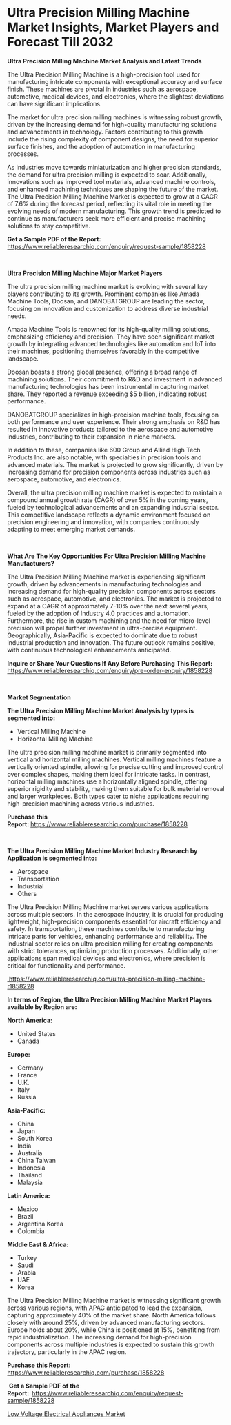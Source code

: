 <p><h1>Ultra Precision Milling Machine Market Insights, Market Players and Forecast Till 2032</h1></p><p><strong>Ultra Precision Milling Machine Market Analysis and Latest Trends</strong></p>
<p><p>The Ultra Precision Milling Machine is a high-precision tool used for manufacturing intricate components with exceptional accuracy and surface finish. These machines are pivotal in industries such as aerospace, automotive, medical devices, and electronics, where the slightest deviations can have significant implications. </p><p>The market for ultra precision milling machines is witnessing robust growth, driven by the increasing demand for high-quality manufacturing solutions and advancements in technology. Factors contributing to this growth include the rising complexity of component designs, the need for superior surface finishes, and the adoption of automation in manufacturing processes. </p><p>As industries move towards miniaturization and higher precision standards, the demand for ultra precision milling is expected to soar. Additionally, innovations such as improved tool materials, advanced machine controls, and enhanced machining techniques are shaping the future of the market. The Ultra Precision Milling Machine Market is expected to grow at a CAGR of 7.6% during the forecast period, reflecting its vital role in meeting the evolving needs of modern manufacturing. This growth trend is predicted to continue as manufacturers seek more efficient and precise machining solutions to stay competitive.</p></p>
<p><strong>Get a Sample PDF of the Report:&nbsp;</strong> <a href="https://www.reliableresearchiq.com/enquiry/request-sample/1858228?utm_campaign=3381&utm_medium=2&utm_source=Github&utm_content=ia&utm_term=11042025&utm_id=ultra-precision-milling-machine">https://www.reliableresearchiq.com/enquiry/request-sample/1858228</a></p>
<p>&nbsp;</p>
<p><strong>Ultra Precision Milling Machine Major Market Players</strong></p>
<p><p>The ultra precision milling machine market is evolving with several key players contributing to its growth. Prominent companies like Amada Machine Tools, Doosan, and DANOBATGROUP are leading the sector, focusing on innovation and customization to address diverse industrial needs. </p><p>Amada Machine Tools is renowned for its high-quality milling solutions, emphasizing efficiency and precision. They have seen significant market growth by integrating advanced technologies like automation and IoT into their machines, positioning themselves favorably in the competitive landscape.</p><p>Doosan boasts a strong global presence, offering a broad range of machining solutions. Their commitment to R&D and investment in advanced manufacturing technologies has been instrumental in capturing market share. They reported a revenue exceeding $5 billion, indicating robust performance.</p><p>DANOBATGROUP specializes in high-precision machine tools, focusing on both performance and user experience. Their strong emphasis on R&D has resulted in innovative products tailored to the aerospace and automotive industries, contributing to their expansion in niche markets.</p><p>In addition to these, companies like 600 Group and Allied High Tech Products Inc. are also notable, with specialties in precision tools and advanced materials. The market is projected to grow significantly, driven by increasing demand for precision components across industries such as aerospace, automotive, and electronics.</p><p>Overall, the ultra precision milling machine market is expected to maintain a compound annual growth rate (CAGR) of over 5% in the coming years, fueled by technological advancements and an expanding industrial sector. This competitive landscape reflects a dynamic environment focused on precision engineering and innovation, with companies continuously adapting to meet emerging market demands.</p></p>
<p>&nbsp;</p>
<p><strong>What Are The Key Opportunities For Ultra Precision Milling Machine Manufacturers?</strong></p>
<p><p>The Ultra Precision Milling Machine market is experiencing significant growth, driven by advancements in manufacturing technologies and increasing demand for high-quality precision components across sectors such as aerospace, automotive, and electronics. The market is projected to expand at a CAGR of approximately 7-10% over the next several years, fueled by the adoption of Industry 4.0 practices and automation. Furthermore, the rise in custom machining and the need for micro-level precision will propel further investment in ultra-precise equipment. Geographically, Asia-Pacific is expected to dominate due to robust industrial production and innovation. The future outlook remains positive, with continuous technological enhancements anticipated.</p></p>
<p><strong>Inquire or Share Your Questions If Any Before Purchasing This Report:</strong> <a href="https://www.reliableresearchiq.com/enquiry/pre-order-enquiry/1858228?utm_campaign=3381&utm_medium=2&utm_source=Github&utm_content=ia&utm_term=11042025&utm_id=ultra-precision-milling-machine">https://www.reliableresearchiq.com/enquiry/pre-order-enquiry/1858228</a></p>
<p>&nbsp;</p>
<p><strong>Market Segmentation</strong></p>
<p><strong>The Ultra Precision Milling Machine Market Analysis by types is segmented into:</strong></p>
<p><ul><li>Vertical Milling Machine</li><li>Horizontal Milling Machine</li></ul></p>
<p><p>The ultra precision milling machine market is primarily segmented into vertical and horizontal milling machines. Vertical milling machines feature a vertically oriented spindle, allowing for precise cutting and improved control over complex shapes, making them ideal for intricate tasks. In contrast, horizontal milling machines use a horizontally aligned spindle, offering superior rigidity and stability, making them suitable for bulk material removal and larger workpieces. Both types cater to niche applications requiring high-precision machining across various industries.</p></p>
<p><strong>Purchase this Report:&nbsp;</strong><a href="https://www.reliableresearchiq.com/purchase/1858228?utm_campaign=3381&utm_medium=2&utm_source=Github&utm_content=ia&utm_term=11042025&utm_id=ultra-precision-milling-machine">https://www.reliableresearchiq.com/purchase/1858228</a></p>
<p>&nbsp;</p>
<p><strong>The Ultra Precision Milling Machine Market Industry Research by Application is segmented into:</strong></p>
<p><ul><li>Aerospace</li><li>Transportation</li><li>Industrial</li><li>Others</li></ul></p>
<p><p>The Ultra Precision Milling Machine market serves various applications across multiple sectors. In the aerospace industry, it is crucial for producing lightweight, high-precision components essential for aircraft efficiency and safety. In transportation, these machines contribute to manufacturing intricate parts for vehicles, enhancing performance and reliability. The industrial sector relies on ultra precision milling for creating components with strict tolerances, optimizing production processes. Additionally, other applications span medical devices and electronics, where precision is critical for functionality and performance.</p></p>
<p><a href="https://www.reliableresearchiq.com/ultra-precision-milling-machine-r1858228?utm_campaign=3381&utm_medium=2&utm_source=Github&utm_content=ia&utm_term=11042025&utm_id=ultra-precision-milling-machine">&nbsp;https://www.reliableresearchiq.com/ultra-precision-milling-machine-r1858228</a></p>
<p><strong>In terms of Region, the Ultra Precision Milling Machine Market Players available by Region are:</strong></p>
<p>
    <p> <strong> North America: </strong>
        <ul>
            <li>United States</li>
            <li>Canada</li>
        </ul>
        </p> 
    <p> <strong> Europe: </strong>
        <ul>
            <li>Germany</li>
            <li>France</li>
            <li>U.K.</li>
            <li>Italy</li>
            <li>Russia</li>
        </ul>
        </p> 
    <p> <strong> Asia-Pacific: </strong>
        <ul>
            <li>China</li>
            <li>Japan</li>
            <li>South Korea</li>
            <li>India</li>
            <li>Australia</li>
            <li>China Taiwan</li>
            <li>Indonesia</li>
            <li>Thailand</li>
            <li>Malaysia</li>
        </ul>
        </p> 
    <p> <strong> Latin America: </strong>
        <ul>
            <li>Mexico</li>
            <li>Brazil</li>
            <li>Argentina Korea</li>
            <li>Colombia</li>
        </ul>
        </p> 
    <p> <strong> Middle East & Africa: </strong>
        <ul>
            <li>Turkey</li>
            <li>Saudi</li>
            <li>Arabia</li>
            <li>UAE</li>
            <li>Korea</li>
        </ul>
    </p>
    </p>
<p><p>The Ultra Precision Milling Machine market is witnessing significant growth across various regions, with APAC anticipated to lead the expansion, capturing approximately 40% of the market share. North America follows closely with around 25%, driven by advanced manufacturing sectors. Europe holds about 20%, while China is positioned at 15%, benefiting from rapid industrialization. The increasing demand for high-precision components across multiple industries is expected to sustain this growth trajectory, particularly in the APAC region.</p></p>
<p><strong>Purchase this Report: </strong><a href="https://www.reliableresearchiq.com/purchase/1858228?utm_campaign=3381&utm_medium=2&utm_source=Github&utm_content=ia&utm_term=11042025&utm_id=ultra-precision-milling-machine">https://www.reliableresearchiq.com/purchase/1858228</a></p>
<p>&nbsp;<strong>Get a Sample PDF of the Report:&nbsp;&nbsp;</strong><a href="https://www.reliableresearchiq.com/enquiry/request-sample/1858228?utm_campaign=3381&utm_medium=2&utm_source=Github&utm_content=ia&utm_term=11042025&utm_id=ultra-precision-milling-machine">https://www.reliableresearchiq.com/enquiry/request-sample/1858228</a></p>
<p><strong></strong></p>
<p><p><a href="https://github.com/osamhcombre/Market-Research-Report-List-1/blob/main/low-voltage-electrical-appliances-market.md?utm_campaign=3381&utm_medium=2&utm_source=Github&utm_content=ia&utm_term=11042025&utm_id=ultra-precision-milling-machine">Low Voltage Electrical Appliances Market</a></p></p>